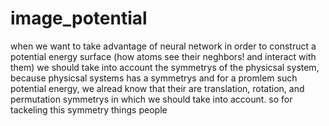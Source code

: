 # image_potential
when we want to take advantage of neural network in order to construct a potential energy surface (how atoms see their neghbors! and interact with them) we should take into account the symmetrys of the physicsal system, because physicsal systems has a symmetrys and for a promlem such potential energy, we alread know that their are translation, rotation, and permutation symmetrys in which we should take into account.
so for tackeling this symmetry things people
